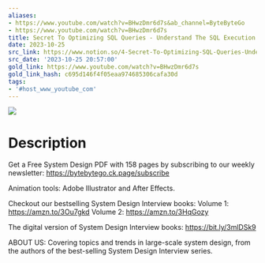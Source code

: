 ```yaml
---
aliases:
- https://www.youtube.com/watch?v=BHwzDmr6d7s&ab_channel=ByteByteGo
- https://www.youtube.com/watch?v=BHwzDmr6d7s
title: Secret To Optimizing SQL Queries - Understand The SQL Execution Order
date: 2023-10-25
src_link: https://www.notion.so/4-Secret-To-Optimizing-SQL-Queries-Understand-The-SQL-Execution-Order-YouTube-ByteByteGo-81f76283df00473ab7dd190e15001d50
src_date: '2023-10-25 20:57:00'
gold_link: https://www.youtube.com/watch?v=BHwzDmr6d7s
gold_link_hash: c695d146f4f05eaa974685306cafa30d
tags:
- '#host_www_youtube_com'
---
```


![](https://www.youtube.com/watch?v=BHwzDmr6d7s) 
# Description 
Get a Free System Design PDF with 158 pages by subscribing to our weekly newsletter: https://bytebytego.ck.page/subscribe

Animation tools: Adobe Illustrator and After Effects.

Checkout our bestselling System Design Interview books: 
Volume 1: https://amzn.to/3Ou7gkd
Volume 2: https://amzn.to/3HqGozy

The digital version of System Design Interview books: https://bit.ly/3mlDSk9

ABOUT US: 
Covering topics and trends in large-scale system design, from the authors of the best-selling System Design Interview series.